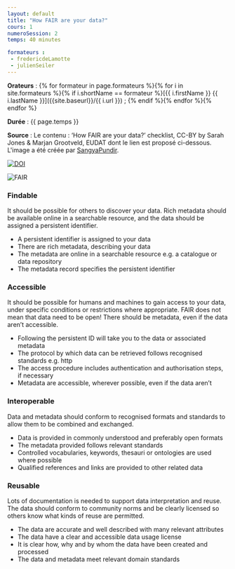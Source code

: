 ```yaml
---
layout: default
title: "How FAIR are your data?"
cours: 1
numeroSession: 2
temps: 40 minutes

formateurs : 
 - fredericdeLamotte
 - julienSeiler
---
```


**Orateurs** : 
{% for formateur in page.formateurs %}{% for i in site.formateurs %}{% if i.shortName == formateur %}[{{ i.firstName }} {{ i.lastName }}]({{site.baseurl}}/{{ i.url }}) ; {% endif %}{% endfor %}{% endfor %}

**Durée** : {{ page.temps }}

**Source** : Le contenu : ‘How FAIR are your data?’ checklist, CC-BY by Sarah Jones & Marjan Grootveld, EUDAT dont le lien est proposé ci-dessous. L'image a été créée par [SangyaPundir](https://commons.wikimedia.org/wiki/File:FAIR_data_principles.jpg).

[![DOI](https://zenodo.org/badge/DOI/10.5281/zenodo.1065991.svg)](https://doi.org/10.5281/zenodo.1065991)

![FAIR](https://upload.wikimedia.org/wikipedia/commons/thumb/a/aa/FAIR_data_principles.jpg/800px-FAIR_data_principles.jpg)

### Findable

It should be possible for others to discover your data. Rich metadata should be available online in a
searchable resource, and the data should be assigned a persistent identifier.

- A persistent identifier is assigned to your data
- There are rich metadata, describing your data
- The metadata are online in a searchable resource e.g. a catalogue or data repository
- The metadata record specifies the persistent identifier

### Accessible

It should be possible for humans and machines to gain access to your data, under specific conditions
or restrictions where appropriate. FAIR does not mean that data need to be open! There should be
metadata, even if the data aren’t accessible.

- Following the persistent ID will take you to the data or associated metadata
- The protocol by which data can be retrieved follows recognised standards e.g. http
- The access procedure includes authentication and authorisation steps, if necessary
- Metadata are accessible, wherever possible, even if the data aren’t

### Interoperable

Data and metadata should conform to recognised formats and standards to allow them to be
combined and exchanged.

- Data is provided in commonly understood and preferably open formats
- The metadata provided follows relevant standards
- Controlled vocabularies, keywords, thesauri or ontologies are used where possible
- Qualified references and links are provided to other related data

### Reusable

Lots of documentation is needed to support data interpretation and reuse. The data should conform
to community norms and be clearly licensed so others know what kinds of reuse are permitted.

- The data are accurate and well described with many relevant attributes
- The data have a clear and accessible data usage license
- It is clear how, why and by whom the data have been created and processed
- The data and metadata meet relevant domain standards
